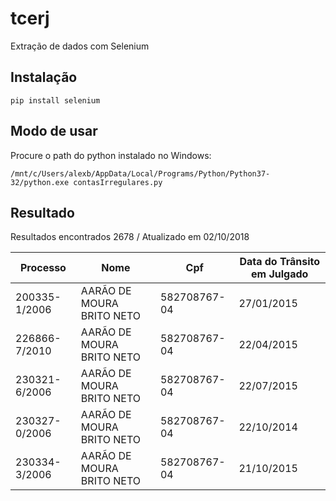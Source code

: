 # tcerj

Extração de dados com Selenium

## Instalação

```
pip install selenium
```

## Modo de usar

Procure o path do python instalado no Windows:

```
/mnt/c/Users/alexb/AppData/Local/Programs/Python/Python37-32/python.exe contasIrregulares.py
```

## Resultado

Resultados encontrados 2678 / Atualizado em 02/10/2018 

| Processo | Nome | Cpf | Data do Trânsito em Julgado |
| --- | --- | --- | --- |
| 200335-1/2006 | AARÃO DE MOURA BRITO NETO | 582708767-04 | 27/01/2015 |
| 226866-7/2010 | AARÃO DE MOURA BRITO NETO | 582708767-04 | 22/04/2015 |
| 230321-6/2006 | AARÃO DE MOURA BRITO NETO | 582708767-04 | 22/07/2015 |
| 230327-0/2006 | AARÃO DE MOURA BRITO NETO | 582708767-04 | 22/10/2014 |
| 230334-3/2006 | AARÃO DE MOURA BRITO NETO | 582708767-04 | 21/10/2015 |
